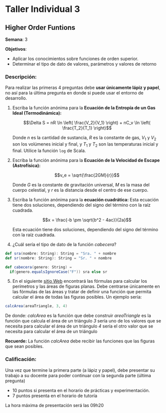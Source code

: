 # Taller Individual  3
## Higher Order Funtions

**Semana**: 3

**Objetivos**:

- Aplicar los conocimientos sobre funciones de orden superior.
- Determinar el tipo de dato de valores, parámetros y valores de retorno

### Descripción:

Para realizar las primeras 4 preguntas debe **usar únicamente lápiz y papel**, no así para la última pregunta en donde si puede usar el entorno de desarrollo.

1. Escriba la función anónima para la **Ecuación de la Entropía de un Gas Ideal (Termodinámica):** 
   
   $$\Delta S = nR \ln \left( \frac{V_2}{V_1} \right) + nC_v \ln \left( \frac{T_2}{T_1} \right)$$ 

   Donde $n$ es la cantidad de sustancia, $R$ es la constante de gas, $V_1$ y $V_2$ son los volúmenes inicial y final, y $T_1$ y $T_2$ son las temperaturas inicial y final. Utilice la función ``log`` de Scala. 


2. Escriba la función anónima para la **Ecuación de la Velocidad de Escape (Astrofísica):** 

    $$v_e = \sqrt{\frac{2GM}{r}}$$

   Donde $G$ es la constante de gravitación universal, $M$ es la masa del cuerpo celestial, y $r$ es la distancia desde el centro de ese cuerpo.

3. Escriba la función anónima para la **ecuación cuadrática:** Esta ecuación tiene dos soluciones, dependiendo del signo del término con la raíz cuadrada.
   
   $$x = \frac{-b \pm \sqrt{b^2 - 4ac}}{2a}$$

   Esta ecuación tiene dos soluciones, dependiendo del signo del término con la raíz cuadrada.

4. ¿Cuál sería el tipo de dato de la función *cabecera*?

```scala
def sra(nombre: String): String = "Sra. " + nombre
def sr(nombre: String): String = "Sr. " + nombre

def cabecera(genero: String) =
  if(genero.equalsIgnoreCase("F")) sra else sr
```

5. En el siguiente [sitio Web](https://es.scribd.com/document/561144117/3513b6) encontrará las fórmulas para calcular los perímetros y las áreas de figuras planas. Debe centrarse únicamente en las fórmulas de las áreas y tratar de definir una función que permita calcular el área de todas las figuras posibles. Un ejemplo sería:

```scala
calcArea(areaTriangle, 3, 4)
```

De donde:
*calcArea* es la función que debe construir
*areaTriangle* es la función que calcula el área de un triángulo
*3* sería uno de los valores que se necesita para calcular el área de un triángulo
*4* sería el otro valor que se necesita para calcular el área de un triángulo

**Recuerde:** La función *calcArea* debe recibir las funciones que las figuras que sean posibles.


### Calificación:

Una vez que termine la primera parte (a lápiz y papel), debe presentar su trabajo a su docente para poder continuar con la segunda parte (última pregunta)

- 10 puntos si presenta en el horario de prácticas y experimentación.
- 7 puntos presenta en el horario de tutoría

La hora máxima de presentación será las 09h20
